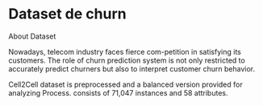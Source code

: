 # Dataset de churn


About Dataset

Nowadays, telecom industry faces fierce com-petition in satisfying its customers. The role of churn prediction system is not only restricted to accurately predict churners but also to interpret customer churn behavior.

Cell2Cell dataset is preprocessed and a balanced version provided for analyzing Process. consists of 71,047 instances and 58 attributes.


